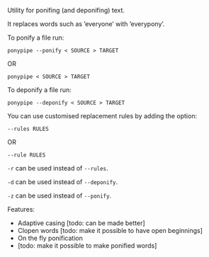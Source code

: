 Utility for ponifing (and deponifing) text.

It replaces words such as ’everyone’ with ’everypony’.


To ponify a file run:

    ponypipe --ponify < SOURCE > TARGET

OR

    ponypipe < SOURCE > TARGET

To deponify a file run:

    ponypipe --deponify < SOURCE > TARGET

You can use customised replacement rules by adding the option:

    --rules RULES

OR

    --rule RULES


`-r` can be used instead of `--rules`.

`-d` can be used instead of `--deponify`.

`-z` can be used instead of `--ponify`.


Features:

* Adaptive casing [todo: can be made better]
* Clopen words [todo: make it possible to have open beginnings]
* On the fly ponification
* [todo: make it possible to make ponified words]
